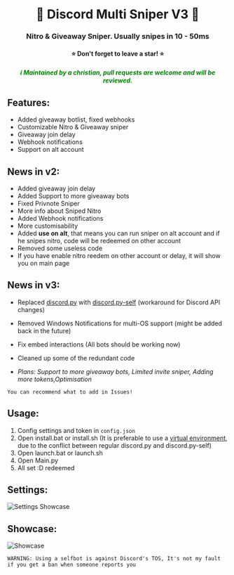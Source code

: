 <h1 align="center">🌟 Discord Multi Sniper V3 🌟</h1>
<h3 align="center">Nitro & Giveaway Sniper. Usually snipes in 10 - 50ms</h3>
<h4 align="center">⭐ Don't forget to leave a star! ⭐</h4>
<h5 align="center" style="color: green;">ℹ️ Maintained by a christian, pull requests are welcome and will be reviewed.</h4>

## Features:

- Added giveaway botlist, fixed webhooks
- Customizable Nitro & Giveaway sniper
- Giveaway join delay
- Webhook notifications
- Support on alt account

## News in v2:

- Added giveaway join delay
- Added Support to more giveaway bots
- Fixed Privnote Sniper
- More info about Sniped Nitro
- Added Webhook notifications
- More customisability
- Added **use on alt**, that means you can run sniper on alt account and if he snipes nitro, code will be redeemed on other account
- Removed some useless code
- If you have enable nitro reedem on other account or delay, it will show you on main page

## News in v3:

- Replaced [discord.py](https://github.com/Rapptz/discord.py) with [discord.py-self](https://github.com/dolfies/discord.py-self) (workaround for Discord API changes)
- Removed Windows Notifications for multi-OS support (might be added back in the future)
- Fix embed interactions (All bots should be working now)
- Cleaned up some of the redundant code

- _Plans: Support to more giveaway bots, Limited invite sniper, Adding more tokens,Optimisation_

`You can recommend what to add in Issues!`

## Usage:

1. Config settings and token in `config.json`
2. Open install.bat or install.sh (It is preferable to use a [virtual environment](https://docs.python.org/3/library/venv.html), due to the conflict between regular discord.py and discord.py-self)
3. Open launch.bat or launch.sh
4. Open Main.py
5. All set :D
redeemed
## Settings:

![Settings Showcase](https://cdn.upload.systems/uploads/h9DZCZj7.png)

## Showcase:

![Showcase](https://cdn.upload.systems/uploads/wHJCciEI.png)



`WARNING: Using a selfbot is against Discord's TOS, It's not my fault if you get a ban when someone reports you`
